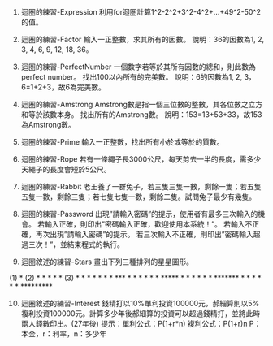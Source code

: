 1.	迴圏的練習-Expression
利用for迴圏計算1^2-2^2+3^2-4^2+…+49^2-50^2的值。

2.	迴圏的練習-Factor
輸入一正整數，求其所有的因數。
說明：36的因數為1, 2, 3, 4, 6, 9, 12, 18, 36。

3.	迴圏的練習-PerfectNumber
一個數字若等於其所有因數的總和，則此數為perfect number。
找出100以內所有的完美數。
說明：6的因數為1, 2, 3，6=1+2+3，故6為完美數。

4.	迴圏的練習-Amstrong
Amstrong數是指一個三位數的整數，其各位數之立方和等於該數本身。
找出所有的Amstrong數。
說明：153=13+53+33，故153為Amstrong數。

5.	迴圈的練習-Prime
輸入一正整數，找出所有小於或等於的質數。

6.	迴圏的練習-Rope
若有一條繩子長3000公尺，每天剪去一半的長度，需多少天繩子的長度會短於5公尺。

7.	迴圏的練習-Rabbit
老王養了一群兔子，若三隻三隻一數，剩餘一隻；若五隻五隻一數，剩餘三隻；若七隻七隻一數，剩餘二隻。試問兔子最少有幾隻。

8.	迴圏的練習-Password
出現”請輸入密碼”的提示，使用者有最多三次輸入的機會。
若輸入正確，則印出”密碼輸入正確，歡迎使用本系統！”。
若輸入不正確，再次出現”請輸入密碼”的提示。
若三次輸入不正確，則印出”密碼輸入超過三次！”，並結束程式的執行。

9.	迴圈敘述的練習-Stars
   畫出下列三種排列的星星圖形。

 (1)	*         (2)  * * * * *    (3)  	*
		* *              * * * *           ***
		* * *              * * *          *****
		* * * *              * *         *******
		* * * * *              *        *********

10.	迴圈敘述的練習-Interest
錢精打以10%單利投資100000元，郝細算則以5%複利投資100000元。計算多少年後郝細算的投資可以超過錢精打，並將此時兩人錢數印出。(27年後)
提示：單利公式：P(1+r*n)    複利公式：P(1+r)n
P：本金，r：利率，n：多少年

